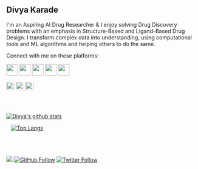 ## Divya Karade

I'm an Aspiring AI Drug Researcher & I enjoy solving Drug Discovery problems with an emphasis in Structure-Based and Ligand-Based Drug Design. I transform complex data into understanding, using computational tools and ML algorithms and helping others to do the same.


Connect with me on these platforms:

<a href="https://twitter.com/_bhaveshbhatt" target="_blank"><img class="ai-subscribed-social-icon" src="https://bhattbhavesh91.github.io/assets/images/tw.png" width="30"></a>
<a href="https://www.youtube.com/bhaveshbhatt8791/" target="_blank"><img class="ai-subscribed-social-icon" src="https://bhattbhavesh91.github.io/assets/images/ytb.png" width="30"></a>
<a href="https://www.youtube.com/PythonTricks/" target="_blank"><img class="ai-subscribed-social-icon" src="https://bhattbhavesh91.github.io/assets/images/python_logo.png" width="30"></a>
<a href="https://github.com/bhattbhavesh91" target="_blank"><img class="ai-subscribed-social-icon" src="https://bhattbhavesh91.github.io/assets/images/gthb.png" width="30"></a>
<a href="https://www.linkedin.com/in/bhattbhavesh91/" target="_blank"><img class="ai-subscribed-social-icon" src="https://bhattbhavesh91.github.io/assets/images/lnkdn.png" width="30"></a>


<a href="https://twitter.com/DivyaKarade">
  <img align="left" alt="Divya's Twitter" width="22px" src="https://cdn.jsdelivr.net/npm/simple-icons@v3/icons/twitter.svg" />
</a>
<a href="https://www.linkedin.com/in/divya-karade-49847655/">
  <img align="left" alt="Divya's Linkedin" width="22px" src="https://cdn.jsdelivr.net/npm/simple-icons@v3/icons/linkedin.svg" />
</a>
<a href="https://github.com/DivyaKarade">
  <img align="left" alt="Divya's Github" width="22px" src="https://cdn.jsdelivr.net/npm/simple-icons@v3/icons/github.svg" />
</a>
<br/>
<br/>
<br/>
<br/>

[![Divya's github stats](https://github-readme-stats.vercel.app/api?username=DivyaKarade&count_private=true&show_icons=true&theme=radical)](https://github.com/anuraghazra/github-readme-stats)

&nbsp;&nbsp;
[![Top Langs](https://github-readme-stats.vercel.app/api/top-langs/?username=DivyaKarade&layout=compact)](https://github.com/anuraghazra/github-readme-stats)
<br/>
<br/>
<br/>
<br/>

![](https://komarev.com/ghpvc/?username=DivyaKarade&style=flat-square)
[![GitHub Follow](https://img.shields.io/github/followers/DivyaKarade?style=social)](https://github.com/DivyaKarade)
[![Twitter Follow](https://img.shields.io/twitter/follow/DivyaKarade?label=Follow&style=social)](https://twitter.com/DivyaKarade)

<!--
**DivyaKarade/DivyaKarade** is a ✨ _special_ ✨ repository because its `README.md` (this file) appears on your GitHub profile.

Here are some ideas to get you started:

- 🔭 I’m currently working on ...
- 🌱 I’m currently learning ...
- 👯 I’m looking to collaborate on ...
- 🤔 I’m looking for help with ...
- 💬 Ask me about ...
- 📫 How to reach me: ...
- 😄 Pronouns: ...
- ⚡ Fun fact: ...
-->
